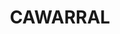---
lastmod: '2025-04-06T06:05:21+00:00'
latitude: -23.279639
layout: suburb
longitude: 150.885772
postcode: '4702'
state: QLD
title: CAWARRAL
url: /qld/cawarral/
---